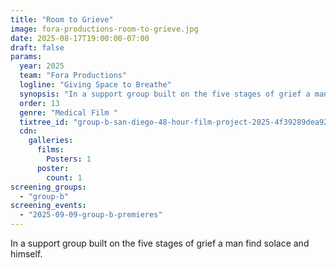 ```yaml
---
title: "Room to Grieve"
image: fora-productions-room-to-grieve.jpg
date: 2025-08-17T19:00:00-07:00
draft: false
params:
  year: 2025
  team: "Fora Productions"
  logline: "Giving Space to Breathe"
  synopsis: "In a support group built on the five stages of grief a man find solace and himself. "
  order: 13
  genre: "Medical Film "
  tixtree_id: "group-b-san-diego-48-hour-film-project-2025-4f39289dea92"
  cdn:
    galleries:
      films:
        Posters: 1
      poster:
        count: 1
screening_groups:
  - "group-b"
screening_events:
  - "2025-09-09-group-b-premieres"
---
```


In a support group built on the five stages of grief a man find solace and himself. 
